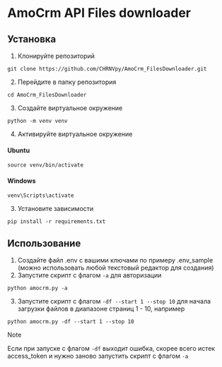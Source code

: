 # AmoCrm API Files downloader

## Установка

1. Клонируйте репозиторий
```
git clone https://github.com/CHRNVpy/AmoCrm_FilesDownloader.git
```
2. Перейдите в папку репозитория
```
cd AmoCrm_FilesDownloader
```
3. Создайте виртуальное окружение
```
python -m venv venv
```
4. Активируйте виртуальное окружение
#### Ubuntu
```
source venv/bin/activate
```
#### Windows
```
venv\Scripts\activate
```
3. Установите зависимости
```
pip install -r requirements.txt
```

## Использование

1. Создайте файл .env с вашими ключами по примеру .env_sample (можно использовать любой текстовый редактор для создания)
2. Запустите скрипт с флагом `-a` для авторизации
```
python amocrm.py -a
```
3. Запустите скрипт с флагом `-df --start 1 --stop 10` для начала загрузки файлов в диапазоне страниц 1 - 10, например
```
python amocrm.py -df --start 1 --stop 10
```

> [!Note]
> Если при запуске с флагом `-df` выходит ошибка, скорее всего истек access_token и нужно заново запустить скрипт с флагом `-a`